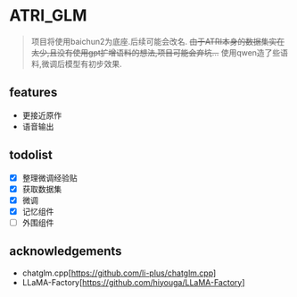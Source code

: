 # ATRI_GLM
> 项目将使用baichun2为底座.后续可能会改名.
> ~~由于ATRI本身的数据集实在太少,且没有使用gpt扩增语料的想法,项目可能会弃坑...~~
> 使用qwen造了些语料,微调后模型有初步效果.

## features

+ 更接近原作
+ 语音输出

## todolist

+ [x] 整理微调经验贴
+ [x] 获取数据集
+ [x] 微调
+ [x] 记忆组件
+ [ ] 外围组件

## acknowledgements

+ chatglm.cpp[https://github.com/li-plus/chatglm.cpp]
+ LLaMA-Factory[https://github.com/hiyouga/LLaMA-Factory]
